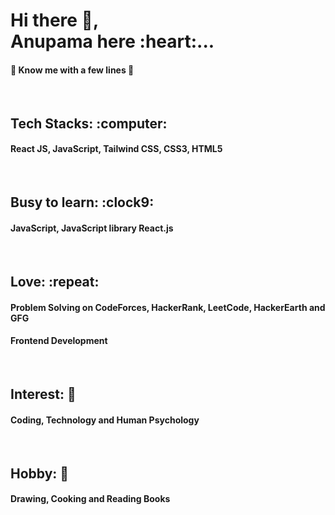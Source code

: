 <h1>Hi there 👋, <br>
Anupama here :heart:...</h1>

<h4>🤍 Know me with a few lines 🤍</h4> <br>
<h2>Tech Stacks: :computer:</h2><h4>React JS, JavaScript, Tailwind CSS, CSS3, HTML5</h4><br>
<h2>Busy to learn: :clock9:</h2><h4>JavaScript, JavaScript library React.js</h4><br>
<h2>Love: :repeat:</h2> <h4>Problem Solving on CodeForces, HackerRank, LeetCode, HackerEarth and GFG</h4><h4>Frontend Development</h4><br>
<!-- <h2>Fun fact About me: 💺	</h2> <h4>Thinking less and Doing more as time is Limited</h4><br> -->
<h2>Interest: 💖 </h2><h4>Coding, Technology and Human Psychology</h4><br>
<h2>Hobby: 💙</h2><h4>Drawing, Cooking and Reading Books</h4>
<!-- - 👯 I’m looking to collaborate on making website using React
- 🤔 I’m looking for help with Development of any real world application
- 💬 Ask me about Front-end and JavaScript
- 📫 How to reach me: LinkedIn (https://www.linkedin.com/in/anupama-halder7/)
- 😄 Pronouns: She
- ⚡ Fun fact: I do a task without thinking a lot as we have much limited time.
- 💺 Coding Profite: LeetCode (https://leetcode.com/anupamahalder7/)
- 💙 Hobby: Drawing 
- 💖 Interest: Coding, Technology, and Human psychology 
- 🤍 Passion: Work good and have peace -->
